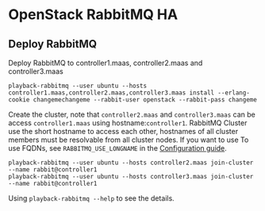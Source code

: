 # OpenStack RabbitMQ HA

## Deploy RabbitMQ

Deploy RabbitMQ to controller1.maas, controller2.maas and controller3.maas

    playback-rabbitmq --user ubuntu --hosts controller1.maas,controller2.maas,controller3.maas install --erlang-cookie changemechangeme --rabbit-user openstack --rabbit-pass changeme

Create the cluster, note that `controller2.maas` and `controller3.maas` can be access `controller1.maas` using hostname:`controller1`. RabbitMQ Cluster use the short hostname to access each other, hostnames of all cluster members must be resolvable from all cluster nodes. If you want to use To use FQDNs, see `RABBITMQ_USE_LONGNAME` in the [Configuration guide](https://www.rabbitmq.com/configure.html#define-environment-variables). 

    playback-rabbitmq --user ubuntu --hosts controller2.maas join-cluster --name rabbit@controller1
    playback-rabbitmq --user ubuntu --hosts controller3.maas join-cluster --name rabbit@controller1

Using `playback-rabbitmq --help` to see the details.